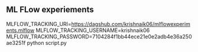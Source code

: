 ## ML FLow experiements

MLFLOW_TRACKING_URI=https://dagshub.com/krishnaik06/mlflowexperiments.mlflow
MLFLOW_TRACKING_USERNAME=krishnaik06
MLFLOW_TRACKING_PASSWORD=7104284f1bb44ece21e0e2adb4e36a250ae3251f
python script.py
